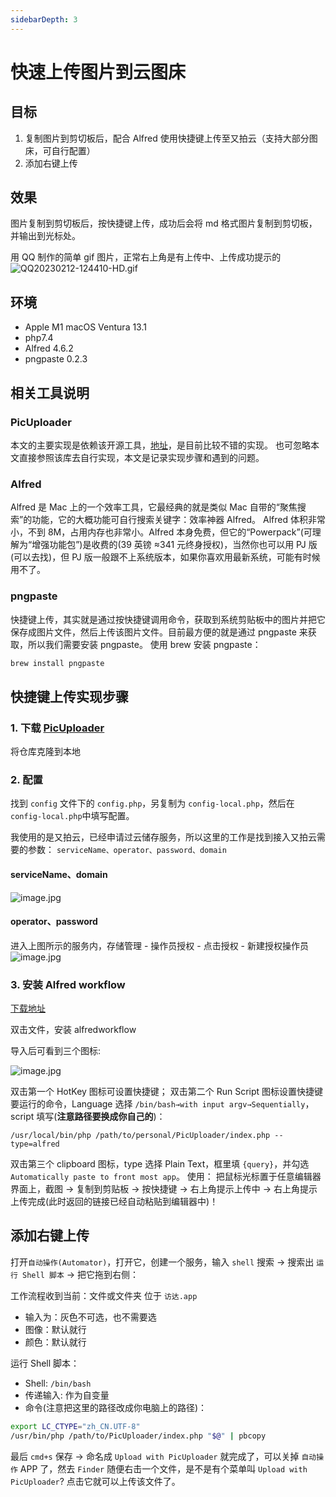 ```yaml
---
sidebarDepth: 3
---
```

# 快速上传图片到云图床

## 目标

1. 复制图片到剪切板后，配合 Alfred 使用快捷键上传至又拍云（支持大部分图床，可自行配置）
2. 添加右键上传

## 效果

图片复制到剪切板后，按快捷键上传，成功后会将 md 格式图片复制到剪切板，并输出到光标处。

用 QQ 制作的简单 gif 图片，正常右上角是有上传中、上传成功提示的
![QQ20230212-124410-HD.gif](https://cdn.superwen.cn/auto-upload/2023/0ead4051eeabad8bb478bb748453a440.gif)

## 环境

-   Apple M1 macOS Ventura 13.1
-   php7.4
-   Alfred 4.6.2
-   pngpaste 0.2.3

## 相关工具说明

### PicUploader

本文的主要实现是依赖该开源工具，[地址](https://github.com/xiebruce/PicUploader)，是目前比较不错的实现。
也可忽略本文直接参照该库去自行实现，本文是记录实现步骤和遇到的问题。

### Alfred

Alfred 是 Mac 上的一个效率工具，它最经典的就是类似 Mac 自带的“聚焦搜索”的功能，它的大概功能可自行搜索关键字：效率神器 Alfred。
Alfred 体积非常小，不到 8M，占用内存也非常小。Alfred 本身免费，但它的“Powerpack”(可理解为“增强功能包”)是收费的(39 英镑 ≈341 元终身授权)，当然你也可以用 PJ 版(可以去找)，但 PJ 版一般跟不上系统版本，如果你喜欢用最新系统，可能有时候用不了。

### pngpaste

快捷键上传，其实就是通过按快捷键调用命令，获取到系统剪贴板中的图片并把它保存成图片文件，然后上传该图片文件。目前最方便的就是通过 pngpaste 来获取，所以我们需要安装 pngpaste。
使用 brew 安装 pngpaste：

```sh
brew install pngpaste
```

## 快捷键上传实现步骤

### 1. 下载 [PicUploader](https://github.com/xiebruce/PicUploader)

将仓库克隆到本地

### 2. 配置

找到 `config` 文件下的 `config.php`，另复制为 `config-local.php`，然后在`config-local.php`中填写配置。

我使用的是又拍云，已经申请过云储存服务，所以这里的工作是找到接入又拍云需要的参数：
`serviceName、operator、password、domain`

#### serviceName、domain

![image.jpg](https://cdn.superwen.cn/auto-upload/2023/3161bebdb399c48618c2e5758624cd11.jpg)

#### operator、password

进入上图所示的服务内，存储管理 - 操作员授权 - 点击授权 - 新建授权操作员
![image.jpg](https://cdn.superwen.cn/auto-upload/2023/b7c0ffdfc25c0703d7a6fa915a6953e5.jpg)

### 3. 安装 Alfred workflow

[下载地址](https://cdn.superwen.cn/wiki/PicUploaderHelper.alfredworkflow)

双击文件，安装 alfredworkflow

导入后可看到三个图标:

![image.jpg](https://cdn.superwen.cn/auto-upload/2023/06cdf99d8f56c5ee076e2be84b68d9db.jpg)

双击第一个 HotKey 图标可设置快捷键；
双击第二个 Run Script 图标设置快捷键要运行的命令，Language 选择 `/bin/bash→with input argv→Sequentially`，script 填写(**注意路径要换成你自己的**)：

```
/usr/local/bin/php /path/to/personal/PicUploader/index.php --type=alfred
```

双击第三个 clipboard 图标，type 选择 Plain Text，框里填 `{query}`，并勾选`Automatically paste to front most app`。
使用： 把鼠标光标置于任意编辑器界面上，截图 → 复制到剪贴板 → 按快捷键 → 右上角提示上传中 → 右上角提示上传完成(此时返回的链接已经自动粘贴到编辑器中)！

## 添加右键上传

打开`自动操作(Automator)`，打开它，创建一个服务，输入 `shell` 搜索 → 搜索出 `运行 Shell 脚本` → 把它拖到右侧：

工作流程收到当前：文件或文件夹 位于 `访达.app`

-   输入为：灰色不可选，也不需要选
-   图像：默认就行
-   颜色：默认就行

运行 Shell 脚本：

-   Shell: `/bin/bash`
-   传递输入: 作为自变量
-   命令(注意把这里的路径改成你电脑上的路径)：

```sh
export LC_CTYPE="zh_CN.UTF-8"
/usr/bin/php /path/to/PicUploader/index.php "$@" | pbcopy
```

最后 `cmd+s` 保存 → 命名成 `Upload with PicUploader` 就完成了，可以关掉 `自动操作` APP 了，然去 `Finder` 随便右击一个文件，是不是有个菜单叫 `Upload with PicUploader`? 点击它就可以上传该文件了。
